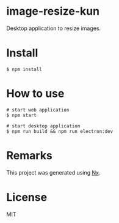 # image-resize-kun

Desktop application to resize images.

# Install

```shell
$ npm install
```

# How to use

```shell
# start web application
$ npm start

# start desktop application
$ npm run build && npm run electron:dev
```

# Remarks

This project was generated using [Nx](https://nx.dev).

# License

MIT

